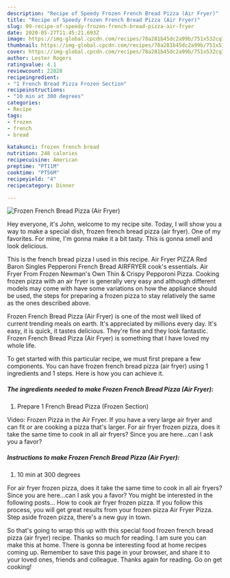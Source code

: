 ```yaml
---
description: "Recipe of Speedy Frozen French Bread Pizza (Air Fryer)"
title: "Recipe of Speedy Frozen French Bread Pizza (Air Fryer)"
slug: 99-recipe-of-speedy-frozen-french-bread-pizza-air-fryer
date: 2020-05-27T11:45:21.693Z
image: https://img-global.cpcdn.com/recipes/78a281b45dc2a99b/751x532cq70/frozen-french-bread-pizza-air-fryer-recipe-main-photo.jpg
thumbnail: https://img-global.cpcdn.com/recipes/78a281b45dc2a99b/751x532cq70/frozen-french-bread-pizza-air-fryer-recipe-main-photo.jpg
cover: https://img-global.cpcdn.com/recipes/78a281b45dc2a99b/751x532cq70/frozen-french-bread-pizza-air-fryer-recipe-main-photo.jpg
author: Lester Rogers
ratingvalue: 4.1
reviewcount: 22828
recipeingredient:
- "1 French Bread Pizza Frozen Section"
recipeinstructions:
- "10 min at 300 degrees"
categories:
- Recipe
tags:
- frozen
- french
- bread

katakunci: frozen french bread 
nutrition: 248 calories
recipecuisine: American
preptime: "PT11M"
cooktime: "PT56M"
recipeyield: "4"
recipecategory: Dinner

---
```



![Frozen French Bread Pizza (Air Fryer)](https://img-global.cpcdn.com/recipes/78a281b45dc2a99b/751x532cq70/frozen-french-bread-pizza-air-fryer-recipe-main-photo.jpg)

Hey everyone, it's John, welcome to my recipe site. Today, I will show you a way to make a special dish, frozen french bread pizza (air fryer). One of my favorites. For mine, I'm gonna make it a bit tasty. This is gonna smell and look delicious.

This is the french bread pizza I used in this recipe. Air Fryer PIZZA Red Baron Singles Pepperoni French Bread AIRFRYER cook&#39;s essentials. Air Fryer From Frozen Newman&#39;s Own Thin &amp; Crispy Pepporoni Pizza. Cooking frozen pizza with an air fryer is generally very easy and although different models may come with have some variations on how the appliance should be used, the steps for preparing a frozen pizza to stay relatively the same as the ones described above.

Frozen French Bread Pizza (Air Fryer) is one of the most well liked of current trending meals on earth. It's appreciated by millions every day. It's easy, it is quick, it tastes delicious. They're fine and they look fantastic. Frozen French Bread Pizza (Air Fryer) is something that I have loved my whole life.


To get started with this particular recipe, we must first prepare a few components. You can have frozen french bread pizza (air fryer) using 1 ingredients and 1 steps. Here is how you can achieve it.

<!--inarticleads1-->

##### The ingredients needed to make Frozen French Bread Pizza (Air Fryer):

1. Prepare 1 French Bread Pizza (Frozen Section)


Video: Frozen Pizza in the Air Fryer. If you have a very large air fryer and can fit or are cooking a pizza that&#39;s larger. For air fryer frozen pizza, does it take the same time to cook in all air fryers? Since you are here…can I ask you a favor? 

<!--inarticleads2-->

##### Instructions to make Frozen French Bread Pizza (Air Fryer):

1. 10 min at 300 degrees


For air fryer frozen pizza, does it take the same time to cook in all air fryers? Since you are here…can I ask you a favor? You might be interested in the following posts… How to cook air fryer frozen pizza. If you follow this process, you will get great results from your frozen pizza Air Fryer Pizza. Step aside frozen pizza, there&#39;s a new guy in town. 

So that's going to wrap this up with this special food frozen french bread pizza (air fryer) recipe. Thanks so much for reading. I am sure you can make this at home. There is gonna be interesting food at home recipes coming up. Remember to save this page in your browser, and share it to your loved ones, friends and colleague. Thanks again for reading. Go on get cooking!
